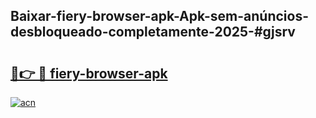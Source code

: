 ## Baixar-fiery-browser-apk-Apk-sem-anúncios-desbloqueado-completamente-2025-#gjsrv

# <h2><a href="https://ainizakaria.my?title=fiery-browser-apk&ref=20M">🔗👉 🔴 fiery-browser-apk</a></h2>

[![acn](https://github.com/user-attachments/assets/0f9c940e-d8b0-45ae-aac7-cd30a18b3e1c)](https://ainizakaria.my?title=fiery-browser-apk&ref=20M)

